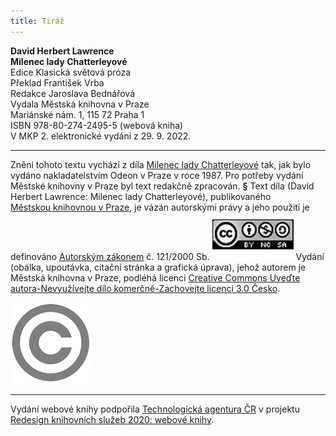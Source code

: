 ```yaml
---
title: Tiráž
---
```


**David Herbert Lawrence    
Milenec lady Chatterleyové**  
Edice Klasická světová próza  
Překlad František Vrba  
Redakce Jaroslava Bednářová  
Vydala Městská knihovna v Praze  
Mariánské nám. 1, 115 72 Praha 1  
ISBN 978-80-274-2495-5 (webová kniha)  
V MKP 2. elektronické vydání z 29. 9. 2022.

***

Znění tohoto textu vychází z díla [Milenec lady Chatterleyové](https://search.mlp.cz/cz/titul/milenec-lady-chatterleyove/18519/) tak, jak bylo vydáno nakladatelstvím Odeon v Praze v roce 1987. Pro potřeby vydání Městské knihovny v Praze byl text redakčně zpracován.
**§**
Text díla (David Herbert Lawrence: Milenec lady Chatterleyové), publikovaného [Městskou knihovnou v Praze](https://www.mlp.cz/cz/), je vázán autorskými právy a jeho použití je definováno [Autorským zákonem](https://www.mkcr.cz/predpisy-zakonu-709.html) č. 121/2000 Sb.
[![image001.jpg](./resources/image001_fmt.jpeg)](https://creativecommons.org/licenses/by-nc-sa/3.0/cz/)
Vydání (obálka, upoutávka, citační stránka a grafická úprava), jehož autorem je Městská knihovna v Praze, podléhá licenci [Creative Commons Uveďte autora-Nevyužívejte dílo komerčně-Zachovejte licenci 3.0 Česko](https://creativecommons.org/licenses/by-nc-sa/3.0/cz/).
  
  
![image002.jpg](./resources/image002_fmt.jpeg)

***

Vydání webové knihy podpořila [Technologická agentura ČR](https://www.tacr.cz/) v projektu [Redesign knihovních služeb 2020: webové knihy](https://starfos.tacr.cz/cs/project/TL04000391).
